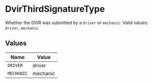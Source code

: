 # DvirThirdSignatureType

Whether the DVIR was submitted by a `driver` or `mechanic`. Valid values: `driver`, `mechanic`.


## Values

| Name       | Value      |
| ---------- | ---------- |
| `DRIVER`   | driver     |
| `MECHANIC` | mechanic   |
